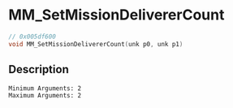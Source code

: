 # MM_SetMissionDelivererCount
```c
// 0x005df600
void MM_SetMissionDelivererCount(unk p0, unk p1)
```
## Description
```
Minimum Arguments: 2
Maximum Arguments: 2
```
